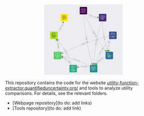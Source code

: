 <p align="center">
  <img width="50%" height="50%" src="./packages/webpage-refactor/public/example-graph.png">
</p>

This repository contains the code for the website [utility-function-extractor.quantifieduncertainty.org/](https://utility-function-extractor.quantifieduncertainty.org/) and tools to analyze utility comparisons. For details, see the relevant folders.

- [Webpage repository](to do: add links)
- [Tools repository](to do: add link)
